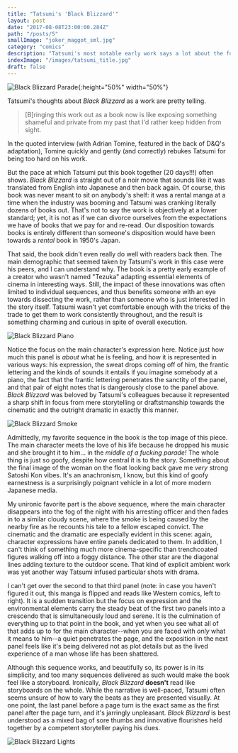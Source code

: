```yaml
---
title: "Tatsumi's 'Black Blizzard'"
layout: post
date: "2017-08-08T23:00:00.284Z"
path: "/posts/5"
smallImage: "joker_maggot_sml.jpg"
category: "comics"
description: "Tatsumi's most notable early work says a lot about the form and how we interact with it."
indexImage: "/images/tatsumi_title.jpg"
draft: false
---
```

![Black Blizzard Parade](tatsumi_parade.jpg){:height="50%" width="50%"}

Tatsumi's thoughts about _Black Blizzard_ as a work are pretty telling.

> [B]ringing this work out as a book now is like exposing something shameful and private from my past that I'd rather keep hidden from sight.

In the quoted interview (with Adrian Tomine, featured in the back of D&Q's adaptation), Tomine quickly and gently (and correctly) rebukes Tatsumi for being too hard on his work.

But the pace at which Tatsumi put this book together (20 days!!!) often shows. _Black Blizzard_ is straight out of a noir movie that sounds like it was translated from English into Japanese and then back again. Of course, this book was never meant to sit on anybody's shelf: it was a rental manga at a time when the industry was booming and Tatsumi was cranking literally dozens of books out. That's not to say the work is objectively at a lower standard; yet, it is not as if we can divorce ourselves from the expectations we have of books that we pay for and re-read. Our disposition towards books is entirely different than someone's disposition would have been towards a _rental_ book in 1950's Japan.

That said, the book didn't even really do well with readers back then. The main demographic that seemed taken by Tatsumi's work in this case were his peers, and I can understand why. The book is a pretty early example of a creator who wasn't named "Tezuka" adapting essential elements of cinema in interesting ways. Still, the impact of these innovations was often limited to individual sequences, and thus benefits someone with an eye towards dissecting the work, rather than someone who is just interested in the story itself. Tatsumi wasn't yet comfortable enough with the tricks of the trade to get them to work consistently throughout, and the result is something charming and curious in spite of overall execution.

![Black Blizzard Piano](tatsumi_title.jpg)

Notice the focus on the main character's expression here. Notice just how much this panel is _about_ what he is feeling, and how it is represented in various ways: his expression, the sweat drops coming off of him, the frantic lettering and the kinds of sounds it entails if you imagine somebody at a piano, the fact that the frantic lettering penetrates the sanctity of the panel, and that pair of eight notes that is dangerously close to the panel above.  _Black Blizzard_ was beloved by Tatsumi's colleagues because it represented a sharp shift in focus from mere storytelling or draftstmanship towards the cinematic and the outright dramatic in exactly this manner.

![Black Blizzard Smoke](tatsumi_smoke.jpg)

Admittedly, my favorite sequence in the book is the top image of this piece. The main character meets the love of his life because he dropped his music and she brought it to him... in the _middle of a fucking parade!_ The whole thing is just so goofy, despite how central it is to the story. Something about the final image of the woman on the float looking back gave me _very_ strong Satoshi Kon vibes. It's an anachronism, I know, but this kind of goofy earnestness is a surprisingly poignant vehicle in a lot of more modern Japanese media.

My unironic favorite part is the above sequence, where the main character disappears into the fog of the night with his arresting officer and then fades in to a similar cloudy scene, where the smoke is being caused by the nearby fire as he recounts his tale to a fellow escaped convict. The cinematic and the dramatic are especially evident in this scene: again, character expressions have entire panels dedicated to them. In addition, I can't think of something much more cinema-specific than trenchcoated figures walking off into a foggy distance. The other star are the diagonal lines adding texture to the outdoor scene. That kind of explicit ambient work was yet another way Tatsumi infused particular shots with drama.

I can't get over the second to that third panel (note: in case you haven't figured it out, this manga is flipped and reads like Western comics, left to right). It is a sudden transition but the focus on expression and the environmental elements carry the steady beat of the first two panels into a crescendo that is simultaneously loud and serene. It is the culmination of everything up to that point in the book, and yet when you see what all of that adds up to for the main character--when you are faced with _only_ what it means to him--a quiet penetrates the page, and the exposition in the next panel feels like it's being delivered not as plot details but as the lived experience of a man whose life has been shattered.

Although this sequence works, and beautifully so, its power is in its simplicity, and too many sequences delivered as such would make the book feel like a storyboard. Ironically, _Black Blizzard_ **doesn't** read like storyboards on the whole. While the narrative is well-paced, Tatsumi often seems unsure of how to vary the beats as they are presented visually. At one point, the last panel before a page turn is the exact same as the first panel after the page turn, and it's jarringly unpleasant.  _Black Blizzard_ is best understood as a mixed bag of sore thumbs and innovative flourishes held together by a competent storyteller paying his dues.

![Black Blizzard Lights](tatsumi_lights.jpg)
